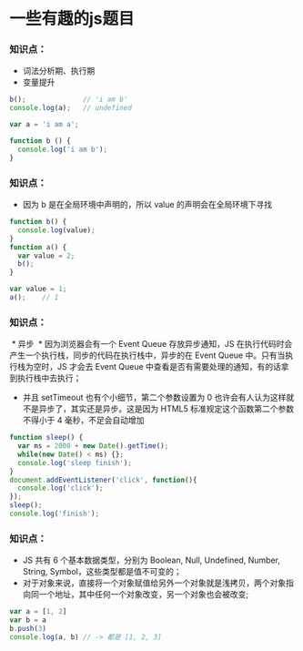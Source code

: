 # 一些有趣的js题目
### 知识点：
  * 词法分析期、执行期
  * 变量提升
```js
b();              // 'i am b'
console.log(a);   // undefined

var a = 'i am a';

function b () {
  console.log('i am b');
}
```
### 知识点：
  * 因为 b 是在全局环境中声明的，所以 value 的声明会在全局环境下寻找
```js
function b() {
  console.log(value);
}
function a() {
  var value = 2;
  b();
}

var value = 1;
a();    // 1
```
### 知识点：
  * 异步
  * 因为浏览器会有一个 Event Queue 存放异步通知，JS 在执行代码时会产生一个执行栈，同步的代码在执行栈中，异步的在 Event Queue 中。只有当执行栈为空时，JS 才会去 Event Queue 中查看是否有需要处理的通知，有的话拿到执行栈中去执行；
  * 并且 setTimeout 也有个小细节，第二个参数设置为 0 也许会有人认为这样就不是异步了，其实还是异步。这是因为 HTML5 标准规定这个函数第二个参数不得小于 4 毫秒，不足会自动增加
```js
function sleep() {
  var ms = 2000 + new Date().getTime();
  while(new Date() < ms) {};
  console.log('sleep finish');
}
document.addEventListener('click', function(){
  console.log('click');
});
sleep();
console.log('finish');
```
### 知识点：
  * JS 共有 6 个基本数据类型，分别为 Boolean, Null, Undefined, Number, String, Symbol，这些类型都是值不可变的；
  * 对于对象来说，直接将一个对象赋值给另外一个对象就是浅拷贝，两个对象指向同一个地址，其中任何一个对象改变，另一个对象也会被改变;
```js
var a = [1, 2]
var b = a
b.push(3)
console.log(a, b) // -> 都是 [1, 2, 3]
```
